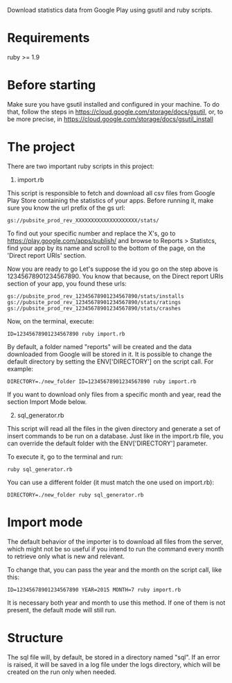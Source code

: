 Download statistics data from Google Play using gsutil and ruby scripts.


Requirements
================

ruby >= 1.9


Before starting
================

Make sure you have gsutil installed and configured in your machine. To do that, follow the steps in https://cloud.google.com/storage/docs/gsutil, or, to be more precise, in https://cloud.google.com/storage/docs/gsutil_install



The project
================


There are two important ruby scripts in this project:

1. import.rb

This script is responsible to fetch and download all csv files from Google Play Store containing the statistics of your apps. Before running it, make sure you know the url prefix of the gs url:

`gs://pubsite_prod_rev_XXXXXXXXXXXXXXXXXXXX/stats/`

To find out your specific number and replace the X's, go to https://play.google.com/apps/publish/ and browse to Reports > Statistcs, find your app by its name and scroll to the bottom of the page, on the 'Direct report URIs' section.

Now you are ready to go Let's suppose the id you go on the step above is 12345678901234567890. You know that because, on the Direct report URIs section of your app, you found these urls:

    gs://pubsite_prod_rev_12345678901234567890/stats/installs
    gs://pubsite_prod_rev_12345678901234567890/stats/ratings
    gs://pubsite_prod_rev_12345678901234567890/stats/crashes


Now, on the terminal, execute:

`ID=12345678901234567890 ruby import.rb`

By default, a folder named "reports" will be created and the data downloaded from Google will be stored in it. It is possible to change the default directory by setting the ENV['DIRECTORY'] on the script call. For example:

`DIRECTORY=./new_folder ID=12345678901234567890 ruby import.rb`

If you want to download only files from a specific month and year, read the section Import Mode below.



2. sql_generator.rb

This script will read all the files in the given directory and generate a set of insert commands to be run on a database. Just like in the import.rb  file, you can override the default folder with the ENV['DIRECTORY'] parameter.

To execute it, go to the terminal and run:

`ruby sql_generator.rb`

You can use a different folder (it must match the one used on import.rb):

`DIRECTORY=./new_folder ruby sql_generator.rb`


Import mode
==================

The default behavior of the importer is to download all files from the server, which might not be so useful if you intend to run the command every month to retrieve only what is new and relevant.

To change that, you can pass the year and the month on the script call, like this:

`ID=12345678901234567890 YEAR=2015 MONTH=7 ruby import.rb`

It is necessary both year and month to use this method. If one of them is not present, the default mode will still run.


Structure
==================

The sql file will, by default, be stored in a directory named "sql". If an error is raised, it will be saved in a log file under the logs directory, which will be created on the run only when needed.
